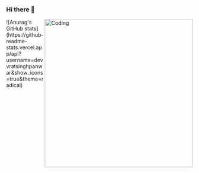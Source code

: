 ### Hi there 👋
<img align="right" alt="Coding" width="400" src="https://user-images.githubusercontent.com/74038190/242390524-0c7eb6ed-663b-4ce4-bfbd-18239a38ba1b.gif">
![Anurag's GitHub stats](https://github-readme-stats.vercel.app/api?username=devvratsinghpanwar&show_icons=true&theme=radical)

<!--
**devvratsinghpanwar/devvratsinghpanwar** is a ✨ _special_ ✨ repository because its `README.md` (this file) appears on your GitHub profile.

Here are some ideas to get you started:

- 🔭 I’m currently working on improving my devops skills
- 🌱 I’m currently learning javascript
- 👯 I’m looking to collaborate on ...
- 🤔 I’m looking for help with ...
- 💬 Ask me about ...
- 📫 How to reach me: devvratsingh0121@gmail.com
- 😄 Pronouns: ...
- ⚡ Fun fact: ...
-->
